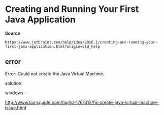 # Creating and Running Your First Java Application

**Source**

	https://www.jetbrains.com/help/idea/2016.1/creating-and-running-your-first-java-application.html?origin=old_help

## error

Error: Could not create the Java Virtual Machine.

solution:

windows:

http://www.tomsguide.com/faq/id-1761312/fix-create-java-virtual-machine-issue.html

